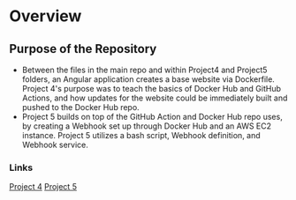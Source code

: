 # Overview
## Purpose of the Repository
- Between the files in the main repo and within Project4 and Project5 folders, an Angular application creates a base website via Dockerfile. Project 4's purpose was to teach the basics of Docker Hub and GitHub Actions, and how updates for the website could be immediately built and pushed to the Docker Hub repo.
- Project 5 builds on top of the GitHub Action and Docker Hub repo uses, by creating a Webhook set up through Docker Hub and an AWS EC2 instance. Project 5 utilizes a bash script, Webhook definition, and Webhook service.

### Links
[Project 4](https://github.com/WSU-kduncan/ceg3120-cicd-MikeZimmer1299/blob/main/Project4/README-CI.md)
[Project 5](https://github.com/WSU-kduncan/ceg3120-cicd-MikeZimmer1299/blob/main/Project5/README-CD.md)
